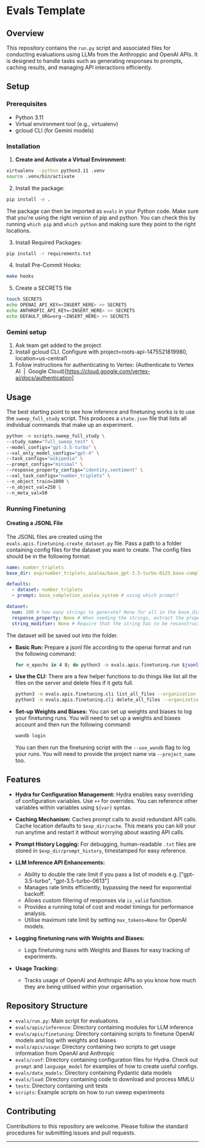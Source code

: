 # Evals Template

## Overview

This repository contains the `run.py` script and associated files for conducting evaluations using LLMs from the Anthroppic and OpenAI APIs. It is designed to handle tasks such as generating responses to prompts, caching results, and managing API interactions efficiently.

## Setup

### Prerequisites

- Python 3.11
- Virtual environment tool (e.g., virtualenv)
- gcloud CLI (for Gemini models)

### Installation

1. **Create and Activate a Virtual Environment:**
  ```bash
  virtualenv --python python3.11 .venv
  source .venv/bin/activate
  ```
2. Install the package:
  ```bash
  pip install -e .
  ```
  The package can then be imported as `evals` in your Python code.
  Make sure that you're using the right version of pip and python. You can check this by running `which pip` and `which python` and making sure they point to the right locations.

3. Install Required Packages:
  ```bash
  pip install -r requirements.txt
  ```
4. Install Pre-Commit Hooks:
  ```bash
  make hooks
  ```
5. Create a SECRETS file
  ```bash
  touch SECRETS
  echo OPENAI_API_KEY=<INSERT_HERE> >> SECRETS
  echo ANTHROPIC_API_KEY=<INSERT_HERE> >> SECRETS
  echo DEFAULT_ORG=org-<INSERT_HERE> >> SECRETS
  ```

### Gemini setup

1. Ask team get added to the project
2. Install gcloud CLI. Configure with project=roots-api-1475521819980, location=us-central1
3. Follow instructions for authenticating to Vertex: (Authenticate to Vertex AI  |  Google Cloud)[https://cloud.google.com/vertex-ai/docs/authentication]


## Usage
The best starting point to see how inference and finetuning works is to use the `sweep_full_study` script. This produces a `state.json` file that lists all individual commands that make up an experiment.

```bash
python -m scripts.sweep_full_study \
--study_name="full_sweep_test" \
--model_configs="gpt-3.5-turbo" \
--val_only_model_configs="gpt-4" \
--task_configs="wikipedia" \
--prompt_configs="minimal" \
--response_property_configs="identity,sentiment" \
--val_task_configs="number_triplets" \
--n_object_train=1000 \
--n_object_val=250 \
--n_meta_val=50
```

### Running Finetuning

#### Creating a JSONL File
The JSONL files are created using the `evals.apis.finetuning.create_dataset.py` file.
Pass a path to a folder containing config files for the dataset you want to create. The config files should be in the following format:
```yaml
name: number_triplets
base_dir: exp/number_triplets_azalea/base_gpt-3.5-turbo-0125_base-completion-azalea-system_prompt_number_triplets_dataset

defaults:
  - dataset: number_triplets
  - prompt: base_completion_azalea_system # using which prompt?

dataset:
  num: 100 # how many strings to generate? None for all in the base_dir
  response_property: None # When seeding the strings, extract the property from the string and score against it. Use `None` or any function from evals/response_property.py. Remember to change the prompt!
  string_modifier: None # Require that the string has to be reconstructed. None or any function from evals/string_modification.py. Remember to change the prompt!
```
The dataset will be saved out into the folder.

- **Basic Run:**
    Prepare a jsonl file according to the openai format and run the following command:
    ```bash
    for n_epochs in 4 8; do python3 -m evals.apis.finetuning.run $jsonl_path --n_epochs $n_epochs --notes test_run --no-ask_to_validate_training --organization FARAI_ORG; done
    ```
- **Use the CLI:**
    There are a few helper functions to do things like list all the files on the server and delete files if it gets full.
    ```bash
    python3 -m evals.apis.finetuning.cli list_all_files --organization FARAI_ORG
    python3 -m evals.apis.finetuning.cli delete_all_files --organization FARAI_ORG
    ```
- **Set-up Weights and Biases:**
    You can set up weights and biases to log your finetuning runs. You will need to set up a weights and biases account and then run the following command:
    ```bash
    wandb login
    ```
    You can then run the finetuning script with the `--use_wandb` flag to log your runs. You will need to provide the project name via `--project_name` too.

## Features

- **Hydra for Configuration Management:**
  Hydra enables easy overriding of configuration variables. Use `++` for overrides. You can reference other variables within variables using `${var}` syntax.

- **Caching Mechanism:**
  Caches prompt calls to avoid redundant API calls. Cache location defaults to `$exp_dir/cache`. This means you can kill your run anytime and restart it without worrying about wasting API calls.

- **Prompt History Logging:**
  For debugging, human-readable `.txt` files are stored in `$exp_dir/prompt_history`, timestamped for easy reference.

- **LLM Inference API Enhancements:**
  - Ability to double the rate limit if you pass a list of models e.g. ["gpt-3.5-turbo", "gpt-3.5-turbo-0613"]
  - Manages rate limits efficiently, bypassing the need for exponential backoff.
  - Allows custom filtering of responses via `is_valid` function.
  - Provides a running total of cost and model timings for performance analysis.
  - Utilise maximum rate limit by setting `max_tokens=None` for OpenAI models.

- **Logging finetuning runs with Weights and Biases:**
  - Logs finetuning runs with Weights and Biases for easy tracking of experiments.

- **Usage Tracking:**
  - Tracks usage of OpenAI and Anthropic APIs so you know how much they are being utilised within your organisation.

## Repository Structure

- `evals/run.py`: Main script for evaluations.
- `evals/apis/inference`: Directory containing modules for LLM inference
- `evals/apis/finetuning`: Directory containing scripts to finetune OpenAI models and log with weights and biases
- `evals/apis/usage`: Directory containing two scripts to get usage information from OpenAI and Anthropic
- `evals/conf`: Directory containing configuration files for Hydra. Check out `prompt` and `language_model` for examples of how to create useful configs.
- `evals/data_models`: Directory containing Pydantic data models
- `evals/load`: Directory containing code to download and process MMLU
- `tests`: Directory containing unit tests
- `scripts`: Example scripts on how to run sweep experiments

## Contributing

Contributions to this repository are welcome. Please follow the standard procedures for submitting issues and pull requests.

---
